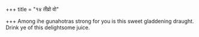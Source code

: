 +++
title = "१४ तीव्रो वो"

+++
Among ihe gunahotras strong for you is this sweet gladdening draught.  
     Drink ye of this delightsome juice.